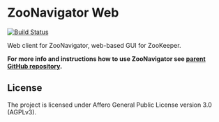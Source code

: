 ZooNavigator Web
================

[![Build Status](https://travis-ci.org/elkozmon/zoonavigator-web.svg)](https://travis-ci.org/elkozmon/zoonavigator-web)

Web client for ZooNavigator, web-based GUI for ZooKeeper.

**For more info and instructions how to use ZooNavigator see [parent GitHub repository](https://github.com/elkozmon/zoonavigator).**

License
-------

The project is licensed under Affero General Public License version 3.0 (AGPLv3).
